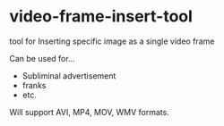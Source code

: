 # video-frame-insert-tool
tool for Inserting specific image as a single video frame

Can be used for...
- Subliminal advertisement
- franks 
- etc.

Will support AVI, MP4, MOV, WMV formats.
